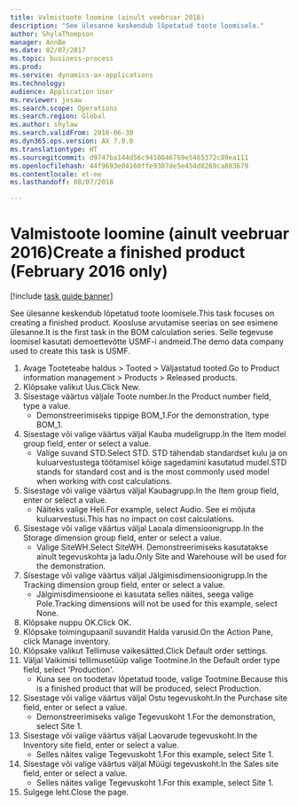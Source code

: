 ```yaml
--- 
title: Valmistoote loomine (ainult veebruar 2016)
description: "See ülesanne keskendub lõpetatud toote loomisele."
author: ShylaThompson
manager: AnnBe
ms.date: 02/07/2017
ms.topic: business-process
ms.prod: 
ms.service: dynamics-ax-applications
ms.technology: 
audience: Application User
ms.reviewer: josaw
ms.search.scope: Operations
ms.search.region: Global
ms.author: shylaw
ms.search.validFrom: 2016-06-30
ms.dyn365.ops.version: AX 7.0.0
ms.translationtype: HT
ms.sourcegitcommit: d9747ba144d56c9410846769e5465372c89ea111
ms.openlocfilehash: 44f9693e04160ffe9307de5e454d8269ca883679
ms.contentlocale: et-ee
ms.lasthandoff: 08/07/2018

---
```

# <a name="create-a-finished-product-february-2016-only"></a><span data-ttu-id="abd5e-103">Valmistoote loomine (ainult veebruar 2016)</span><span class="sxs-lookup"><span data-stu-id="abd5e-103">Create a finished product (February 2016 only)</span></span>

[!include [task guide banner](../../includes/task-guide-banner.md)]

<span data-ttu-id="abd5e-104">See ülesanne keskendub lõpetatud toote loomisele.</span><span class="sxs-lookup"><span data-stu-id="abd5e-104">This task focuses on creating a finished product.</span></span> <span data-ttu-id="abd5e-105">Koosluse arvutamise seerias on see esimene ülesanne.</span><span class="sxs-lookup"><span data-stu-id="abd5e-105">It is the first task in the BOM calculation series.</span></span> <span data-ttu-id="abd5e-106">Selle tegevuse loomisel kasutati demoettevõtte USMF-i andmeid.</span><span class="sxs-lookup"><span data-stu-id="abd5e-106">The demo data company used to create this task is USMF.</span></span>

1. <span data-ttu-id="abd5e-107">Avage Tooteteabe haldus > Tooted > Väljastatud tooted.</span><span class="sxs-lookup"><span data-stu-id="abd5e-107">Go to Product information management > Products > Released products.</span></span>
2. <span data-ttu-id="abd5e-108">Klõpsake valikut Uus.</span><span class="sxs-lookup"><span data-stu-id="abd5e-108">Click New.</span></span>
3. <span data-ttu-id="abd5e-109">Sisestage väärtus väljale Toote number.</span><span class="sxs-lookup"><span data-stu-id="abd5e-109">In the Product number field, type a value.</span></span>
    * <span data-ttu-id="abd5e-110">Demonstreerimiseks tippige BOM_1.</span><span class="sxs-lookup"><span data-stu-id="abd5e-110">For the demonstration, type BOM_1.</span></span>  
4. <span data-ttu-id="abd5e-111">Sisestage või valige väärtus väljal Kauba mudeligrupp.</span><span class="sxs-lookup"><span data-stu-id="abd5e-111">In the Item model group field, enter or select a value.</span></span>
    * <span data-ttu-id="abd5e-112">Valige suvand STD.</span><span class="sxs-lookup"><span data-stu-id="abd5e-112">Select STD.</span></span> <span data-ttu-id="abd5e-113">STD tähendab standardset kulu ja on kuluarvestustega töötamisel kõige sagedamini kasutatud mudel.</span><span class="sxs-lookup"><span data-stu-id="abd5e-113">STD stands for standard cost and is the most commonly used model when working with cost calculations.</span></span>  
5. <span data-ttu-id="abd5e-114">Sisestage või valige väärtus väljal Kaubagrupp.</span><span class="sxs-lookup"><span data-stu-id="abd5e-114">In the Item group field, enter or select a value.</span></span>
    * <span data-ttu-id="abd5e-115">Näiteks valige Heli.</span><span class="sxs-lookup"><span data-stu-id="abd5e-115">For example, select Audio.</span></span> <span data-ttu-id="abd5e-116">See ei mõjuta kuluarvestusi.</span><span class="sxs-lookup"><span data-stu-id="abd5e-116">This has no impact on cost calculations.</span></span>  
6. <span data-ttu-id="abd5e-117">Sisestage või valige väärtus väljal Laoala dimensioonigrupp.</span><span class="sxs-lookup"><span data-stu-id="abd5e-117">In the Storage dimension group field, enter or select a value.</span></span>
    * <span data-ttu-id="abd5e-118">Valige SiteWH.</span><span class="sxs-lookup"><span data-stu-id="abd5e-118">Select SiteWH.</span></span> <span data-ttu-id="abd5e-119">Demonstreerimiseks kasutatakse ainult tegevuskohta ja ladu.</span><span class="sxs-lookup"><span data-stu-id="abd5e-119">Only Site and Warehouse will be used for the demonstration.</span></span>  
7. <span data-ttu-id="abd5e-120">Sisestage või valige väärtus väljal Jälgimisdimensioonigrupp.</span><span class="sxs-lookup"><span data-stu-id="abd5e-120">In the Tracking dimension group field, enter or select a value.</span></span>
    * <span data-ttu-id="abd5e-121">Jälgimisdimensioone ei kasutata selles näites, seega valige Pole.</span><span class="sxs-lookup"><span data-stu-id="abd5e-121">Tracking dimensions will not be used for this example, select None.</span></span>  
8. <span data-ttu-id="abd5e-122">Klõpsake nuppu OK.</span><span class="sxs-lookup"><span data-stu-id="abd5e-122">Click OK.</span></span>
9. <span data-ttu-id="abd5e-123">Klõpsake toimingupaanil suvandit Halda varusid.</span><span class="sxs-lookup"><span data-stu-id="abd5e-123">On the Action Pane, click Manage inventory.</span></span>
10. <span data-ttu-id="abd5e-124">Klõpsake valikut Tellimuse vaikesätted.</span><span class="sxs-lookup"><span data-stu-id="abd5e-124">Click Default order settings.</span></span>
11. <span data-ttu-id="abd5e-125">Väljal Vaikimisi tellimusetüüp valige Tootmine.</span><span class="sxs-lookup"><span data-stu-id="abd5e-125">In the Default order type field, select 'Production'.</span></span>
    * <span data-ttu-id="abd5e-126">Kuna see on toodetav lõpetatud toode, valige Tootmine.</span><span class="sxs-lookup"><span data-stu-id="abd5e-126">Because this is a finished product that will be produced, select Production.</span></span>  
12. <span data-ttu-id="abd5e-127">Sisestage või valige väärtus väljal Ostu tegevuskoht.</span><span class="sxs-lookup"><span data-stu-id="abd5e-127">In the Purchase site field, enter or select a value.</span></span>
    * <span data-ttu-id="abd5e-128">Demonstreerimiseks valige Tegevuskoht 1.</span><span class="sxs-lookup"><span data-stu-id="abd5e-128">For the demonstration, select Site 1.</span></span>  
13. <span data-ttu-id="abd5e-129">Sisestage või valige väärtus väljal Laovarude tegevuskoht.</span><span class="sxs-lookup"><span data-stu-id="abd5e-129">In the Inventory site field, enter or select a value.</span></span>
    * <span data-ttu-id="abd5e-130">Selles näites valige Tegevuskoht 1.</span><span class="sxs-lookup"><span data-stu-id="abd5e-130">For this example, select Site 1.</span></span>  
14. <span data-ttu-id="abd5e-131">Sisestage või valige väärtus väljal Müügi tegevuskoht.</span><span class="sxs-lookup"><span data-stu-id="abd5e-131">In the Sales site field, enter or select a value.</span></span>
    * <span data-ttu-id="abd5e-132">Selles näites valige Tegevuskoht 1.</span><span class="sxs-lookup"><span data-stu-id="abd5e-132">For this example, select Site 1.</span></span>  
15. <span data-ttu-id="abd5e-133">Sulgege leht.</span><span class="sxs-lookup"><span data-stu-id="abd5e-133">Close the page.</span></span>



